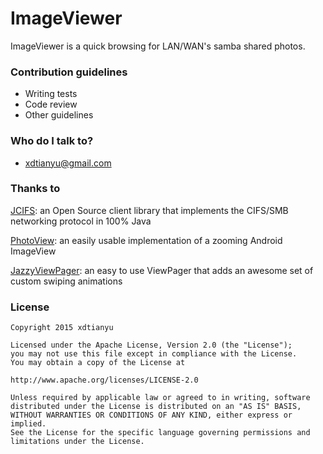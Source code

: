 # ImageViewer #

ImageViewer is a quick browsing for LAN/WAN's samba shared photos. 

### Contribution guidelines ###

* Writing tests
* Code review
* Other guidelines

### Who do I talk to? ###

* xdtianyu@gmail.com

### Thanks to ###

[JCIFS](https://jcifs.samba.org/): an Open Source client library that implements the CIFS/SMB networking protocol in 100% Java

[PhotoView](https://github.com/chrisbanes/PhotoView): an easily usable implementation of a zooming Android ImageView

[JazzyViewPager](https://github.com/jfeinstein10/JazzyViewPager): an easy to use ViewPager that adds an awesome set of custom swiping animations

### License ###

    Copyright 2015 xdtianyu

    Licensed under the Apache License, Version 2.0 (the "License");
    you may not use this file except in compliance with the License.
    You may obtain a copy of the License at

    http://www.apache.org/licenses/LICENSE-2.0

    Unless required by applicable law or agreed to in writing, software
    distributed under the License is distributed on an "AS IS" BASIS,
    WITHOUT WARRANTIES OR CONDITIONS OF ANY KIND, either express or implied.
    See the License for the specific language governing permissions and
    limitations under the License.